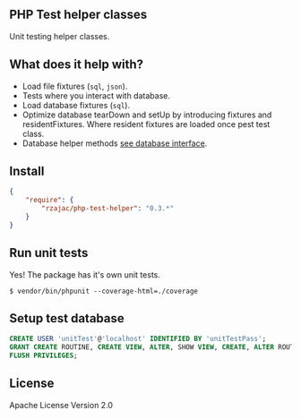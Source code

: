 ## PHP Test helper classes

Unit testing helper classes.

## What does it help with?

- Load file fixtures (`sql`, `json`).
- Tests where you interact with database.
- Load database fixtures (`sql`).
- Optimize database tearDown and setUp by introducing fixtures and residentFixtures. Where resident fixtures are loaded once pest test class.
- Database helper methods [see database interface](src/Database/DbItf.php).

## Install

```json
{
    "require": {
        "rzajac/php-test-helper": "0.3.*"
    }
}
```

## Run unit tests

Yes! The package has it's own unit tests.

```
$ vendor/bin/phpunit --coverage-html=./coverage 
```

## Setup test database

```sql
CREATE USER 'unitTest'@'localhost' IDENTIFIED BY 'unitTestPass';
GRANT CREATE ROUTINE, CREATE VIEW, ALTER, SHOW VIEW, CREATE, ALTER ROUTINE, EVENT, INSERT, SELECT, DELETE, TRIGGER, REFERENCES, UPDATE, DROP, EXECUTE, LOCK TABLES, CREATE TEMPORARY TABLES, INDEX ON `test`.* TO 'unitTest'@'localhost';
FLUSH PRIVILEGES;
```

## License

Apache License Version 2.0
